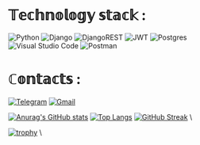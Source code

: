 # 𝕋𝕖𝕔𝕙𝕟𝕠𝕝𝕠𝕘𝕪 𝕤𝕥𝕒𝕔𝕜 :

![Python](https://img.shields.io/badge/python-3670A0?style=for-the-badge&logo=python&logoColor=ffdd54)
![Django](https://img.shields.io/badge/django-%23092E20.svg?style=for-the-badge&logo=django&logoColor=white)
![DjangoREST](https://img.shields.io/badge/DJANGO-REST-ff1709?style=for-the-badge&logo=django&logoColor=white&color=ff1709&labelColor=gray)
![JWT](https://img.shields.io/badge/JWT-black?style=for-the-badge&logo=JSON%20web%20tokens)
![Postgres](https://img.shields.io/badge/postgres-%23316192.svg?style=for-the-badge&logo=postgresql&logoColor=white)
![Visual Studio Code](https://img.shields.io/badge/Visual%20Studio%20Code-0078d7.svg?style=for-the-badge&logo=visual-studio-code&logoColor=white)
![Postman](https://img.shields.io/badge/Postman-FF6C37?style=for-the-badge&logo=postman&logoColor=white)

# ℂ𝕠𝕟𝕥𝕒𝕔𝕥𝕤 :

[![Telegram](https://img.shields.io/badge/Telegram-2CA5E0?style=for-the-badge&logo=telegram&logoColor=white)](https://t.me/giantisopod)
[![Gmail](https://img.shields.io/badge/Gmail-D14836?style=for-the-badge&logo=gmail&logoColor=white)](kaminari06@gmail.com)

[![Anurag's GitHub stats](https://github-readme-stats.vercel.app/api?username=ChiBovino13)](https://github.com/anuraghazra/github-readme-stats)
[![Top Langs](https://github-readme-stats.vercel.app/api/top-langs/?username=ChiBovino13)](https://github.com/anuraghazra/github-readme-stats)
[![GitHub Streak](https://github-readme-streak-stats.herokuapp.com/?user=ChiBovino13)](https://git.io/streak-stats) \


[![trophy](https://github-profile-trophy.vercel.app/?username=ChiBovino13)](https://github.com/ryo-ma/github-profile-trophy) \



<!--
**ChiBovino13/ChiBovino13** is a ✨ _special_ ✨ repository because its `README.md` (this file) appears on your GitHub profile.

Here are some ideas to get you started:

- 🔭 I’m currently working on ...
- 🌱 I’m currently learning ...
- 👯 I’m looking to collaborate on ...
- 🤔 I’m looking for help with ...
- 💬 Ask me about ...
- 📫 How to reach me: ...
- 😄 Pronouns: ...
- ⚡ Fun fact: ...
-->
